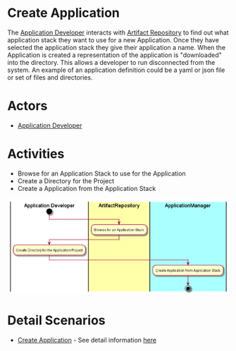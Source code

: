 # Create Application
The [Application Developer](../../Actors/ApplicationDeveloper/README.md) interacts with [Artifact Repository](../../ArtifactRepository/README.md)
to find out what application stack they want to use for a new Application. Once they
have selected the application stack they give their application a name. When the Application is created
a representation of the application is "downloaded" into the directory. This allows a developer to run
disconnected from the system. An example of an application definition could be a yaml or json file or set
of files and directories.

# Actors

* [Application Developer](../../Actors/ApplicationDeveloper/README.md)

# Activities

* Browse for an Application Stack to use for the Application
* Create a Directory for the Project
* Create a Application from the Application Stack

![Image](Activities.png)

# Detail Scenarios
* [Create Application](../../ApplicationManager/CreateApplication/README.md) - See detail information [here](../../Actors/ApplicationDeveloper/README.md#create-application)


